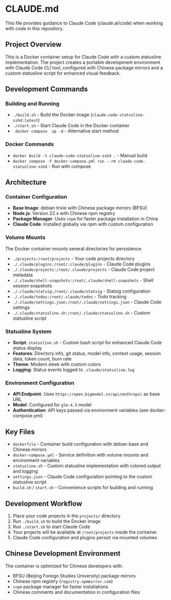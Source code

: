 # CLAUDE.md

This file provides guidance to Claude Code (claude.ai/code) when working with
code in this repository.

## Project Overview

This is a Docker container setup for Claude Code with a custom statusline
implementation. The project creates a portable development environment with
Claude Code CLI tool, configured with Chinese package mirrors and a custom
statusline script for enhanced visual feedback.

## Development Commands

### Building and Running

- `./build.sh` - Build the Docker image (`claude-code-statusline-sshd:latest`)
- `./start.sh` - Start Claude Code in the Docker container
- ` docker compose  up -d` - Alternative start method

### Docker Commands

- `docker build -t claude-code-statusline-sshd .` - Manual build
- `docker compose -f docker-compose.yml run --rm claude-code-statusline-sshd` - Run
  with compose

## Architecture

### Container Configuration

- **Base Image**: debian trixie with Chinese package mirrors (BFSU)
- **Node.js**: Version 22.x with Chinese npm registry
- **Package Manager**: Uses `cnpm` for faster package installation in China
- **Claude Code**: Installed globally via npm with custom configuration

### Volume Mounts

The Docker container mounts several directories for persistence:

- `./projects:/root/projects` - Your code projects directory
- `./.claude/plugins:/root/.claude/plugins` - Claude Code plugins
- `./.claude/projects:/root/.claude/projects` - Claude Code project metadata
- `./.claude/shell-snapshots:/root/.claude/shell-snapshots` - Shell session
  snapshots
- `./.claude/statsig:/root/.claude/statsig` - Statsig configuration
- `./.claude/todos:/root/.claude/todos` - Todo tracking
- `./.claude/settings.json:/root/.claude/settings.json` - Claude Code settings
- `./.claude/statusline.sh:/root/.claude/statusline.sh` - Custom statusline
  script

### Statusline System

- **Script**: `statusline.sh` - Custom bash script for enhanced Claude Code
  status display
- **Features**: Directory info, git status, model info, context usage, session
  data, token count, burn rate
- **Theme**: Modern sleek with custom colors
- **Logging**: Status events logged to `.claude/statusline.log`

### Environment Configuration

- **API Endpoint**: Uses `https://open.bigmodel.cn/api/anthropic` as base URL
- **Model**: Configured for `glm-4.5` model
- **Authentication**: API keys passed via environment variables (see
  docker-compose.yml)

## Key Files

- `dockerfile` - Container build configuration with debian base and Chinese
  mirrors
- `docker-compose.yml` - Service definition with volume mounts and environment
  variables
- `statusline.sh` - Custom statusline implementation with colored output and
  logging
- `settings.json` - Claude Code configuration pointing to the custom statusline
  script
- `build.sh` / `start.sh` - Convenience scripts for building and running

## Development Workflow

1. Place your code projects in the `projects/` directory
2. Run `./build.sh` to build the Docker image
3. Run `./start.sh` to start Claude Code
4. Your projects will be available at `/root/projects` inside the container
5. Claude Code configuration and plugins persist via mounted volumes

## Chinese Development Environment

The container is optimized for Chinese developers with:

- BFSU (Beijing Foreign Studies University) package mirrors
- Chinese npm registry (`registry.npmmirror.com`)
- `cnpm` package manager for faster installations
- Chinese comments and documentation in configuration files

